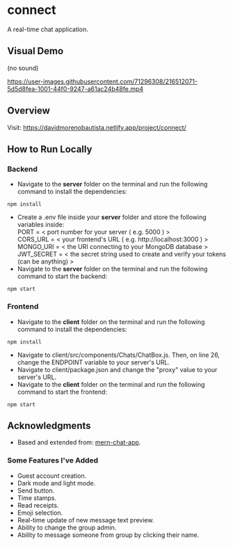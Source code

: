 # connect
A real-time chat application.


## Visual Demo
(no sound)

https://user-images.githubusercontent.com/71296308/216512071-5d5d8fea-1001-44f0-9247-a61ac24b48fe.mp4


## Overview
Visit: https://davidmorenobautista.netlify.app/project/connect/


## How to Run Locally
### Backend
- Navigate to the **server** folder on the terminal and run the following command to install the dependencies:
``` 
npm install
```
- Create a .env file inside your **server** folder and store the following variables inside:  
 PORT = < port number for your server ( e.g. 5000 ) >  
 CORS_URL = < your frontend's URL ( e.g. http://localhost:3000 ) >  
 MONGO_URI = < the URI connecting to your MongoDB database >   
 JWT_SECRET = < the secret string used to create and verify your tokens (can be anything) >  
- Navigate to the **server** folder on the terminal and run the following command to start the backend:
```
npm start
```

### Frontend
- Navigate to the **client** folder on the terminal and run the following command to install the dependencies:
``` 
npm install
```
- Navigate to client/src/components/Chats/ChatBox.js. Then, on line 26, change the ENDPOINT variable to your server's URL.
- Navigate to client/package.json and change the "proxy" value to your server's URL.
- Navigate to the **client** folder on the terminal and run the following command to start the frontend:
```
npm start
```

## Acknowledgments
- Based and extended from: [mern-chat-app](https://github.com/piyush-eon/mern-chat-app).

### Some Features I've Added
- Guest account creation.
- Dark mode and light mode.
- Send button.
- Time stamps.
- Read receipts.
- Emoji selection.
- Real-time update of new message text preview.
- Ability to change the group admin.
- Ability to message someone from group by clicking their name.
